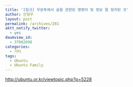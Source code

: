 ```yaml
---
title: '[링크] 우분투에서 글꼴 관련된 명령어 및 정보 잘 정리된 것'
author: 안형우
layout: post
permalink: /archives/281
aktt_notify_twitter:
  - yes
daumview_id:
  - 37082698
categories:
  - 기타
tags:
  - Ubuntu
  - Ubuntu Family
---
```

<a target="_blank" href="http://ubuntu.or.kr/viewtopic.php?p=5228">http://ubuntu.or.kr/viewtopic.php?p=5228</a>
